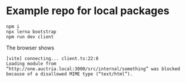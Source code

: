 # Example repo for local packages

```
npm i
npx lerna bootstrap
npm run dev client
```

The browser shows 

```
[vite] connecting... client.ts:22:8
Loading module from “http://one.auctria.local:3000/src/internal/something” was blocked because of a disallowed MIME type (“text/html”).
```
